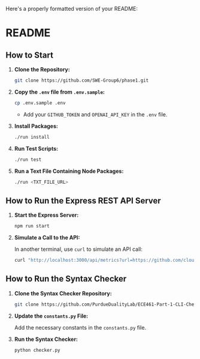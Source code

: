 Here's a properly formatted version of your README:

# README

## How to Start

1. **Clone the Repository:**

   ```bash
   git clone https://github.com/SWE-Group6/phase1.git
   ```

2. **Copy the `.env` file from `.env.sample`:**

   ```bash
   cp .env.sample .env
   ```

   - Add your `GITHUB_TOKEN` and `OPENAI_API_KEY` in the `.env` file.

3. **Install Packages:**

   ```bash
   ./run install
   ```

4. **Run Test Scripts:**

   ```bash
   ./run test
   ```

5. **Run a Text File Containing Node Packages:**

   ```bash
   ./run <TXT_FILE_URL>
   ```

## How to Run the Express REST API Server

1. **Start the Express Server:**

   ```bash
   npm run start
   ```

2. **Simulate a Call to the API:**

   In another terminal, use `curl` to simulate an API call:

   ```bash
   curl "http://localhost:3000/api/metrics?url=https://github.com/cloudinary/cloudinary_npm"
   ```

## How to Run the Syntax Checker

1. **Clone the Syntax Checker Repository:**

   ```bash
   git clone https://github.com/PurdueDualityLab/ECE461-Part-1-CLI-Checker.git
   ```

2. **Update the `constants.py` File:**

   Add the necessary constants in the `constants.py` file.

3. **Run the Syntax Checker:**

   ```bash
   python checker.py
   ```